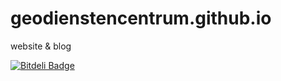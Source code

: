 geodienstencentrum.github.io
============================

website &amp; blog


[![Bitdeli Badge](https://d2weczhvl823v0.cloudfront.net/GeoDienstenCentrum/geodienstencentrum.github.io/trend.png)](https://bitdeli.com/free "Bitdeli Badge")
